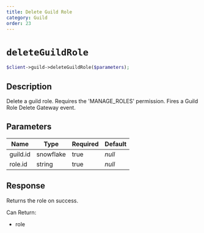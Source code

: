 ```yaml
---
title: Delete Guild Role
category: Guild
order: 23
---
```


# `deleteGuildRole`

```php
$client->guild->deleteGuildRole($parameters);
```

## Description

Delete a guild role. Requires the &#039;MANAGE_ROLES&#039; permission.  Fires a Guild Role Delete Gateway event.

## Parameters


Name | Type | Required | Default
--- | --- | --- | ---
guild.id | snowflake | true | *null*
role.id | string | true | *null*

## Response

Returns the role on success.

Can Return:

* role
